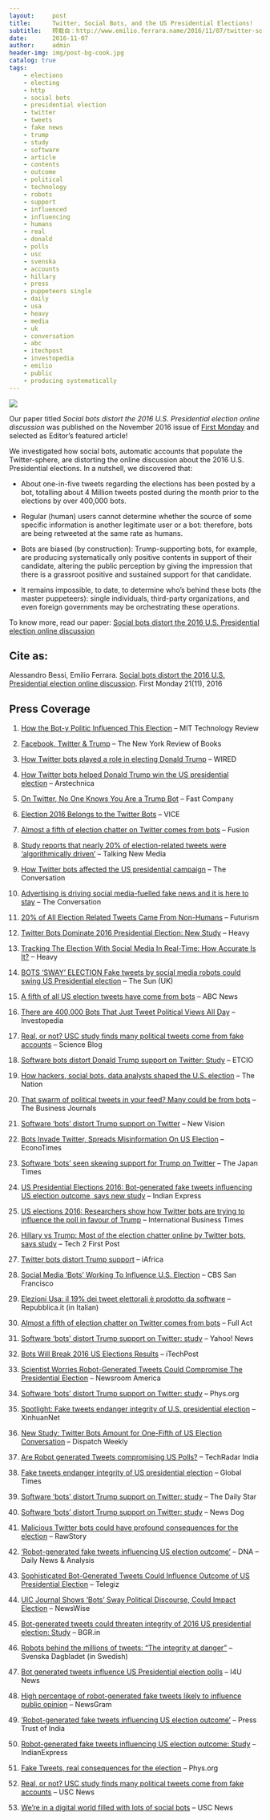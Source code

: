 ```yaml
---
layout:     post
title:      Twitter, Social Bots, and the US Presidential Elections!
subtitle:   转载自：http://www.emilio.ferrara.name/2016/11/07/twitter-social-bots-and-the-us-presidential-elections/
date:       2016-11-07
author:     admin
header-img: img/post-bg-cook.jpg
catalog: true
tags:
    - elections
    - electing
    - http
    - social bots
    - presidential election
    - twitter
    - tweets
    - fake news
    - trump
    - study
    - software
    - article
    - contents
    - outcome
    - political
    - technology
    - robots
    - support
    - influenced
    - influencing
    - humans
    - real
    - donald
    - polls
    - usc
    - svenska
    - accounts
    - hillary
    - press
    - puppeteers single
    - daily
    - usa
    - heavy
    - media
    - uk
    - conversation
    - abc
    - itechpost
    - investopedia
    - emilio
    - public
    - producing systematically
---
```


[![](http://www.emilio.ferrara.name/wp-content/uploads/2016/11/Screen-Shot-2016-11-06-at-6.59.50-PM-1024x233.png)
](http://firstmonday.org/ojs/index.php/fm/article/view/7090/5653)

Our paper titled *Social bots distort the 2016 U.S. Presidential election online discussion* was published on the November 2016 issue of [First Monday](http://firstmonday.org/index) and selected as Editor’s featured article!

We investigated how social bots, automatic accounts that populate the Twitter-sphere, are distorting the online discussion about the 2016 U.S. Presidential elections. In a nutshell, we discovered that:

- About one-in-five tweets regarding the elections has been posted by a bot, totalling about 4 Million tweets posted during the month prior to the elections by over 400,000 bots.

- Regular (human) users cannot determine whether the source of some specific information is another legitimate user or a bot: therefore, bots are being retweeted at the same rate as humans.

- Bots are biased (by construction): Trump-supporting bots, for example, are producing systematically only positive contents in support of their candidate, altering the public perception by giving the impression that there is a grassroot positive and sustained support for that candidate.

- It remains impossible, to date, to determine who’s behind these bots (the master puppeteers): single individuals, third-party organizations, and even foreign governments may be orchestrating these operations.


To know more, read our paper: [Social bots distort the 2016 U.S. Presidential election online discussion](http://firstmonday.org/ojs/index.php/fm/article/view/7090/5653)

## Cite as:

Alessandro Bessi, Emilio Ferrara. [Social bots distort the 2016 U.S. Presidential election online discussion](http://firstmonday.org/ojs/index.php/fm/article/view/7090/5653). First Monday 21(11), 2016

## Press Coverage

1. [How the Bot-y Politic Influenced This Election](https://www.technologyreview.com/s/602817/how-the-bot-y-politic-influenced-this-election) – MIT Technology Review

1. [Facebook, Twitter & Trump](http://www.nybooks.com/daily/2016/11/11/facebook-twitter-trump-how-internet-changed-election) – The New York Review of Books

1. [How Twitter bots played a role in electing Donald Trump](http://www.wired.co.uk/article/twitter-bots-democracy-usa-election) – WIRED

1. [How Twitter bots helped Donald Trump win the US presidential election](http://arstechnica.co.uk/information-technology/2016/11/trump-twitter-bots-us-presidential-election) – Arstechnica

1. [On Twitter, No One Knows You Are a Trump Bot](https://www.fastcompany.com/3065402/election-2016/on-twitter-no-one-knows-youre-a-trump-bot) – Fast Company

1. [Election 2016 Belongs to the Twitter Bots](http://motherboard.vice.com/read/election-2016-belongs-to-the-twitter-bots) – VICE

1. [Almost a fifth of election chatter on Twitter comes from bots](http://fusion.net/story/367162/twitter-bots-election) – Fusion

1. [Study reports that nearly 20% of election-related tweets were ‘algorithmically driven’](http://www.talkingnewmedia.com/2016/11/11/study-reports-that-nearly-20-of-election-related-tweets-were-algorithmically-driven) – Talking New Media

1. [How Twitter bots affected the US presidential campaign](https://theconversation.com/how-twitter-bots-affected-the-us-presidential-campaign-68406) – The Conversation

1. [Advertising is driving social media-fuelled fake news and it is here to stay](https://theconversation.com/advertising-is-driving-social-media-fuelled-fake-news-and-it-is-here-to-stay-68458) – The Conversation

1. [20% of All Election Related Tweets Came From Non-Humans](http://futurism.com/20-of-all-election-related-tweets-came-from-non-humans) – Futurism

1. [Twitter Bots Dominate 2016 Presidential Election: New Study](http://heavy.com/tech/2016/11/twitter-bots-donald-trump-clinton-realdonaldtrump-supporters-2016-presidential-election-api-spam-research) – Heavy

1. [Tracking The Election With Social Media In Real-Time: How Accurate Is It?](http://heavy.com/tech/2016/11/election-real-time-tracking-results-early-how-accurate-is-it) – Heavy

1. [BOTS ‘SWAY’ ELECTION Fake tweets by social media robots could swing US Presidential election](https://www.thesun.co.uk/news/2130570/fake-tweets-by-social-media-robots-could-swing-us-presidential-election) – The Sun (UK)

1. [A fifth of all US election tweets have come from bots](http://www.abc.net.au/news/2016-11-08/a-fifth-of-us-election-tweets-came-from-bots/8004726?pfmredir=sm) – ABC News

1. [There are 400,000 Bots That Just Tweet Political Views All Day](http://www.investopedia.com/news/there-are-400000-bots-just-tweet-political-views-all-day-twtr) – Investopedia

1. [Real, or not? USC study finds many political tweets come from fake accounts](https://scienceblog.com/489443/real-not-usc-study-finds-many-political-tweets-come-fake-accounts) – Science Blog

1. [Software bots distort Donald Trump support on Twitter: Study](http://cio.economictimes.indiatimes.com/news/corporate-news/software-bots-distort-donald-trump-support-on-twitter-study/55305092) – ETCIO

1. [How hackers, social bots, data analysts shaped the U.S. election](http://thenationonlineng.net/hackers-social-bots-data-analysts-shaped-u-s-election) – The Nation

1. [That swarm of political tweets in your feed? Many could be from bots](http://www.bizjournals.com/bizjournals/news/2016/11/08/that-swarm-of-political-tweets-in-your-feed-many.html) – The Business Journals

1. [Software ‘bots’ distort Trump support on Twitter](http://www.newvision.co.ug/new_vision/news/1439623/software-bots-distort-trump-support-twitter) – New Vision

1. [Bots Invade Twitter, Spreads Misinformation On US Election](http://www.econotimes.com/Bots-Invade-Twitter-Spreads-Misinformation-On-US-Election-391131) – EconoTimes

1. [Software ‘bots’ seen skewing support for Trump on Twitter](http://www.japantimes.co.jp/news/2016/11/08/world/politics-diplomacy-world/software-bots-seen-skewing-trump-support-twitter#.WCIbVOErLjB) – The Japan Times

1. [US Presidential Elections 2016: Bot-generated fake tweets influencing US election outcome, says new study](http://indianexpress.com/article/world/world-news/us-presidential-elections-2016-hillary-clinton-donald-trump-4363761) – Indian Express

1. [US elections 2016: Researchers show how Twitter bots are trying to influence the poll in favour of Trump](http://www.ibtimes.co.in/us-elections-2016-researchers-show-how-twitter-bots-are-trying-influence-poll-favour-trump-703079) – International Business Times

1. [Hillary vs Trump: Most of the election chatter online by Twitter bots, says study](http://tech.firstpost.com/news-analysis/hillary-vs-trump-most-of-the-election-chatter-online-by-twitter-bots-says-study-345744.html) – Tech 2 First Post

1. [Twitter bots distort Trump support](http://technology.iafrica.com/news/1039480.html) – iAfrica

1. [Social Media ‘Bots’ Working To Influence U.S. Election](http://sanfrancisco.cbslocal.com/2016/11/07/social-media-bots-working-to-influence-u-s-election) – CBS San Francisco

1. [Elezioni Usa: il 19% dei tweet elettorali è prodotto da software](http://www.repubblica.it/tecnologia/2016/11/05/news/elezioni_usa_e_boom_di_attivisti_artificiali-151392483) – Repubblica.it (in Italian)

1. [Almost a fifth of election chatter on Twitter comes from bots](http://fullact.com/almost-a-fifth-of-election-chatter-on-twitter-comes-from-bots) – Full Act

1. [Software ‘bots’ distort Trump support on Twitter: study](https://www.yahoo.com/tech/software-bots-distort-trump-support-twitter-study-173722823.html) – Yahoo! News

1. [Bots Will Break 2016 US Elections Results](http://www.itechpost.com/articles/50754/20161106/bots-will-break-2016-elections-results.htm) – iTechPost

1. [Scientist Worries Robot-Generated Tweets Could Compromise The Presidential Election](http://www.newsroomamerica.com/story/605854/scientist_worries_robot-generated_tweets_could_compromise_the_presidential_election.html) – Newsroom America

1. [Software ‘bots’ distort Trump support on Twitter: study](http://phys.org/news/2016-11-software-bots-distort-trump-twitter.html) – Phys.org

1. [Spotlight: Fake tweets endanger integrity of U.S. presidential election](http://news.xinhuanet.com/english/2016-11/07/c_135811921.htm) – XinhuanNet

1. [New Study: Twitter Bots Amount for One-Fifth of US Election Conversation](http://dispatchweekly.com/2016/11/new-study-twitter-bots-amount-one-fifth-us-election-conversation) – Dispatch Weekly

1. [Are Robot generated Tweets compromising US Polls?](http://www.in.techradar.com/news/internet/Are-Robot-generated-Tweets-compromising-US-Polls/articleshow/55286370.cms) – TechRadar India

1. [Fake tweets endanger integrity of US presidential election](http://www.globaltimes.cn/content/1016357.shtml) – Global Times

1. [Software ‘bots’ distort Trump support on Twitter: study](http://www.dailystar.com.lb//News/World/2016/Nov-07/380100-software-bots-distort-trump-support-on-twitter-study.ashx) – The Daily Star

1. [Software ‘bots’ distort Trump support on Twitter: study](http://newsdog.today/a/article/5820c1de129071459c4a03df) – News Dog

1. [Malicious Twitter bots could have profound consequences for the election](https://www.rawstory.com/2016/11/malicious-twitter-bots-could-have-profound-consequences-for-the-election) – RawStory

1. [‘Robot-generated fake tweets influencing US election outcome’](http://www.dnaindia.com/scitech/report-robot-generated-fake-tweets-influencing-us-election-outcome-2270670) – DNA – Daily News & Analysis

1. [Sophisticated Bot-Generated Tweets Could Influence Outcome of US Presidential Election](http://www.telegiz.com/articles/10272/20161107/us-presidential-elections-2016-twitter.htm) – Telegiz

1. [UIC Journal Shows ‘Bots’ Sway Political Discourse, Could Impact Election](http://newswise.com/articles/uic-journal-shows-bots-sway-political-discourse-could-impact-election) – NewsWise

1. [Bot-generated tweets could threaten integrity of 2016 US presidential election: Study](http://www.bgr.in/news/bot-generated-tweets-could-threaten-integrity-of-2016-us-presidential-election-study) – BGR.in

1. [Robots behind the millions of tweets: “The integrity at danger”](http://www.svd.se/robotar-bakom-miljoner-tweets-integriteten-i-fara) – Svenska Dagbladet (in Swedish)

1. [Bot generated tweets influence US Presidential election polls](http://www.i4u.com/2016/11/117082/bot-generated-tweets-influence-us-presidential-polls) – I4U News

1. [High percentage of robot-generated fake tweets likely to influence public opinion](http://www.newsgram.com/high-percentage-of-robot-generated-fake-tweets-likely-to-influence-public-opinion-before-upcoming-us-presidential-elections) – NewsGram

1. [‘Robot-generated fake tweets influencing US election outcome’](http://www.ptinews.com/news/8043787_--Robot-generated-fake-tweets-influencing-US-election-outcome---) – Press Trust of India

1. [Robot-generated fake tweets influencing US election outcome: Study](http://indianexpress.com/article/technology/tech-news-technology/us-presidential-elections-fake-tweets-twitter-robots-donald-trump-hillary-clinton-outcome-3738666) – IndianExpress

1. [Fake Tweets, real consequences for the election](http://phys.org/news/2016-11-fake-tweets-real-consequences-election.html) – Phys.org

1. [Real, or not? USC study finds many political tweets come from fake accounts](http://news.usc.edu/110565/rigged-usc-study-finds-many-political-tweets-come-from-fake-accounts) – USC News

1. [We’re in a digital world filled with lots of social bots](http://news.usc.edu/103901/were-in-a-digital-world-filled-with-lots-of-social-bots) – USC News

